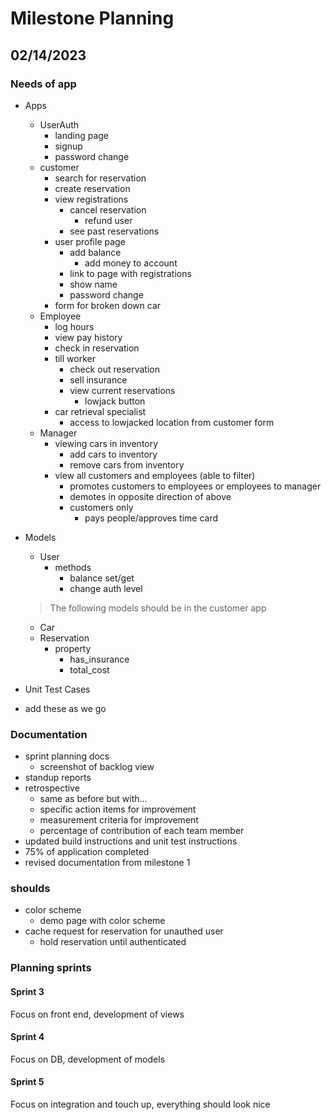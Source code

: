 # Milestone Planning

## 02/14/2023
### Needs of app
* Apps
  * UserAuth
    * landing page
    * signup
    * password change
  * customer
    * search for reservation
    * create reservation
    * view registrations
      * cancel reservation
        * refund user
      * see past reservations
    * user profile page
      * add balance
        * add money to account
      * link to page with registrations
      * show name
      * password change
    * form for broken down car
  * Employee
    * log hours
    * view pay history
    * check in reservation
    * till worker
      * check out reservation
      * sell insurance
      * view current reservations
        * lowjack button
    * car retrieval specialist
      * access to lowjacked location from customer form
  * Manager
    * viewing cars in inventory
      * add cars to inventory
      * remove cars from inventory
    * view all customers and employees (able to filter)
      * promotes customers to employees or employees to manager
      * demotes in opposite direction of above
      * customers only
        * pays people/approves time card

* Models
  * User
    * methods
      * balance set/get
      * change auth level
  > The following models should be in the customer app
  * Car
  * Reservation
    * property
      * has_insurance
      * total_cost

* Unit Test Cases
* add these as we go

### Documentation
* sprint planning docs
  * screenshot of backlog view
* standup reports
* retrospective
  * same as before but with...
  * specific action items for improvement
  * measurement criteria for improvement
  * percentage of contribution of each team member
* updated build instructions and unit test instructions
* 75% of application completed
* revised documentation from milestone 1

### shoulds
* color scheme
  * demo page with color scheme
* cache request for reservation for unauthed user
  * hold reservation until authenticated

### Planning sprints
#### Sprint 3
Focus on front end, development of views
#### Sprint 4
Focus on DB, development of models
#### Sprint 5
Focus on integration and touch up, everything should look nice